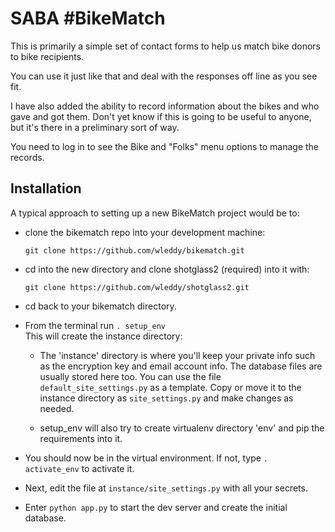 # SABA #BikeMatch

This is primarily a simple set of contact forms to help us match bike donors to bike recipients.

You can use it just like that and deal with the responses off line as you see fit.

I have also added the ability to record information about the bikes and who gave and got them. 
Don't yet know if this is going to be useful to anyone, but it's there in a preliminary sort of
way.

You need to log in to see the Bike and "Folks" menu options to manage the records.


## Installation 

A typical approach to setting up a new BikeMatch project would be to:
* clone the bikematch repo into your development machine:
    ```
    git clone https://github.com/wleddy/bikematch.git
    ```

* cd into the new directory and clone shotglass2 (required) into it with:
    ```
    git clone https://github.com/wleddy/shotglass2.git
    ```
    
* cd back to your bikematch directory.

* From the terminal run `. setup_env`  
  This will create the instance directory:
    * The 'instance' directory is where you'll keep your private info such as the encryption key and email account info. The database files
    are usually stored here too. You can use the file `default_site_settings.py` as a template. Copy or move it to the instance
    directory as `site_settings.py` and make changes as needed.
    
    * setup_env will also try to create virtualenv directory 'env' and pip the requirements into it.  

* You should now be in the virtual environment. If not, type `. activate_env` to activate it.
* Next, edit the file at `instance/site_settings.py` with all your secrets.
* Enter `python app.py` to start the dev server and create the initial database.
